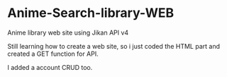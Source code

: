 # Anime-Search-library-WEB
Anime library web site using Jikan API v4 

Still learning how to create a web site, so i just coded the HTML part and created a GET function for API.

I added a account CRUD too.
